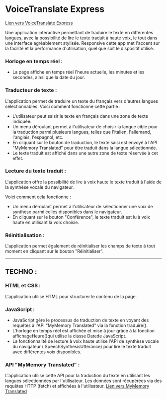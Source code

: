 # VoiceTranslate Express

[Lien vers VoiceTranslate Express](https://voice-translate-express.vercel.app/)

 Une application interactive permettant de traduire le texte en différentes langues, avec la possibilité de lire le texte traduit à haute voix, le tout dans une interface agréablement stylisée. Responsive cette app met l'accent sur la facilité et la performance d'utilisation, quel que soit le dispositif utilisé.

### Horloge en temps réel : 
- La page affiche en temps réel l'heure actuelle, les minutes et les secondes, ainsi que la date du jour.

### Traducteur de texte : 
L'application permet de traduire un texte du français vers d'autres langues sélectionnables. Voici comment fonctionne cette partie :

- L'utilisateur peut saisir le texte en français dans une zone de texte indiquée.
- Un menu déroulant permet à l'utilisateur de choisir la langue cible pour la traduction parmi plusieurs langues, telles que l'italien, l'allemand, l'anglais, l'espagnol, etc.
- En cliquant sur le bouton de traduction, le texte saisi est envoyé à l'API "MyMemory Translated" pour être traduit dans la langue sélectionnée.
- Le texte traduit est affiché dans une autre zone de texte réservée à cet effet.

### Lecture du texte traduit : 
L'application offre la possibilité de lire à voix haute le texte traduit à l'aide de la synthèse vocale du navigateur. 

Voici comment cela fonctionne :

- Un menu déroulant permet à l'utilisateur de sélectionner une voix de synthèse parmi celles disponibles dans le navigateur.
- En cliquant sur le bouton "Conférence", le texte traduit est lu à voix haute en utilisant la voix choisie.

### Réinitialisation : 
L'application permet également de réinitialiser les champs de texte à tout moment en cliquant sur le bouton "Réinitialiser".

----

## TECHNO :

### HTML et CSS :
L'application utilise HTML pour structurer le contenu de la page.

### JavaScript : 
- JavaScript gère le processus de traduction de texte en voyant des requêtes à l'API "MyMemory Translated" via la fonction traduire().
- L'horloge en temps réel est affichée et mise à jour grâce à la fonction affichageHeure()qui utilise la classe Datede JavaScript.
- La fonctionnalité de lecture à voix haute utilise l'API de synthèse vocale du navigateur ( SpeechSynthesisUtterance) pour lire le texte traduit avec différentes voix disponibles.

### API "MyMemory Translated" : 
L'application utilise cette API pour la traduction du texte en utilisant les langues sélectionnées par l'utilisateur. Les données sont récupérées via des requêtes HTTP (fetch) et affichées à l'utilisateur.
[Lien vers MyMemory Translated](https://mymemory.translated.net/doc/spec.php)

